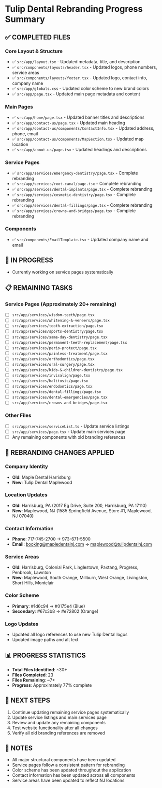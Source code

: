 # Tulip Dental Rebranding Progress Summary

## ✅ COMPLETED FILES

### Core Layout & Structure
- ✅ `src/app/layout.tsx` - Updated metadata, title, and description
- ✅ `src/components/layouts/header.tsx` - Updated logos, phone numbers, service areas
- ✅ `src/components/layouts/footer.tsx` - Updated logo, contact info, company name
- ✅ `src/app/globals.css` - Updated color scheme to new brand colors
- ✅ `src/app/page.tsx` - Updated main page metadata and content

### Main Pages
- ✅ `src/app/home/page.tsx` - Updated banner titles and descriptions
- ✅ `src/app/contact-us/page.tsx` - Updated main heading
- ✅ `src/app/contact-us/components/ContactInfo.tsx` - Updated address, phone, email
- ✅ `src/app/contact-us/components/MapSection.tsx` - Updated map location
- ✅ `src/app/about-us/page.tsx` - Updated headings and descriptions

### Service Pages
- ✅ `src/app/services/emergency-dentistry/page.tsx` - Complete rebranding
- ✅ `src/app/services/root-canal/page.tsx` - Complete rebranding
- ✅ `src/app/services/dental-implants/page.tsx` - Complete rebranding
- ✅ `src/app/services/cosmetic-dentistry/page.tsx` - Complete rebranding
- ✅ `src/app/services/dental-fillings/page.tsx` - Complete rebranding
- ✅ `src/app/services/crowns-and-bridges/page.tsx` - Complete rebranding

### Components
- ✅ `src/components/EmailTemplate.tsx` - Updated company name and email

## 🔄 IN PROGRESS
- Currently working on service pages systematically

## 📋 REMAINING TASKS

### Service Pages (Approximately 20+ remaining)
- [ ] `src/app/services/wisdom-teeth/page.tsx`
- [ ] `src/app/services/whitening-&-veneers/page.tsx`
- [ ] `src/app/services/tooth-extraction/page.tsx`
- [ ] `src/app/services/sports-dentistry/page.tsx`
- [ ] `src/app/services/same-day-dentistry/page.tsx`
- [ ] `src/app/services/permanent-teeth-replacement/page.tsx`
- [ ] `src/app/services/perio-protect/page.tsx`
- [ ] `src/app/services/painless-treatment/page.tsx`
- [ ] `src/app/services/orthodontics/page.tsx`
- [ ] `src/app/services/oral-surgery/page.tsx`
- [ ] `src/app/services/kids-&-children-dentistry/page.tsx`
- [ ] `src/app/services/invisalign/page.tsx`
- [ ] `src/app/services/halitosis/page.tsx`
- [ ] `src/app/services/endodontics/page.tsx`
- [ ] `src/app/services/dental-fillings/page.tsx`
- [ ] `src/app/services/dental-emergencies/page.tsx`
- [ ] `src/app/services/crowns-and-bridges/page.tsx`

### Other Files
- [ ] `src/app/services/serviceList.ts` - Update service listings
- [ ] `src/app/services/page.tsx` - Update main services page
- [ ] Any remaining components with old branding references

## 🎯 REBRANDING CHANGES APPLIED

### Company Identity
- **Old**: Maple Dental Harrisburg
- **New**: Tulip Dental Maplewood

### Location Updates
- **Old**: Harrisburg, PA (2017 Eg Drive, Suite 200, Harrisburg, PA 17110)
- **New**: Maplewood, NJ (1585 Springfield Avenue, Store #1, Maplewood, NJ 07040)

### Contact Information
- **Phone**: 717-745-2700 → 973-671-5500
- **Email**: booking@mapledentalnj.com → maplewood@tulipdentalnj.com

### Service Areas
- **Old**: Harrisburg, Colonial Park, Linglestown, Paxtang, Progress, Penbrook, Lawnton
- **New**: Maplewood, South Orange, Millburn, West Orange, Livingston, Short Hills, Montclair

### Color Scheme
- **Primary**: #1d6c94 → #0175e4 (Blue)
- **Secondary**: #67c3b8 → #e72802 (Orange)

### Logo Updates
- Updated all logo references to use new Tulip Dental logos
- Updated image paths and alt text

## 📊 PROGRESS STATISTICS
- **Total Files Identified**: ~30+
- **Files Completed**: 23
- **Files Remaining**: ~7+
- **Progress**: Approximately 77% complete

## 🚀 NEXT STEPS
1. Continue updating remaining service pages systematically
2. Update service listings and main services page
3. Review and update any remaining components
4. Test website functionality after all changes
5. Verify all old branding references are removed

## 📝 NOTES
- All major structural components have been updated
- Service pages follow a consistent pattern for rebranding
- Color scheme has been updated throughout the application
- Contact information has been updated across all components
- Service areas have been updated to reflect NJ locations
